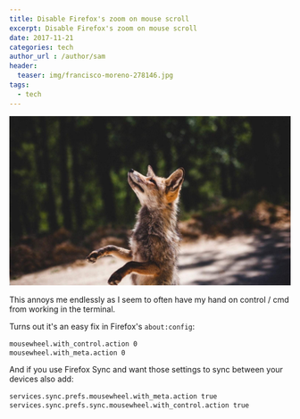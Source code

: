 ```yaml
---
title: Disable Firefox's zoom on mouse scroll
excerpt: Disable Firefox's zoom on mouse scroll
date: 2017-11-21
categories: tech
author_url : /author/sam
header:
  teaser: img/francisco-moreno-278146.jpg
tags:
  - tech
---
```


![](/img/francisco-moreno-278146.jpg)

This annoys me endlessly as I seem to often have my hand on control / cmd from working in the terminal.

Turns out it's an easy fix in Firefox's `about:config`:

```
mousewheel.with_control.action 0
mousewheel.with_meta.action 0
```

And if you use Firefox Sync and want those settings to sync between your devices also add:

```
services.sync.prefs.mousewheel.with_meta.action true
services.sync.prefs.sync.mousewheel.with_control.action true
```
